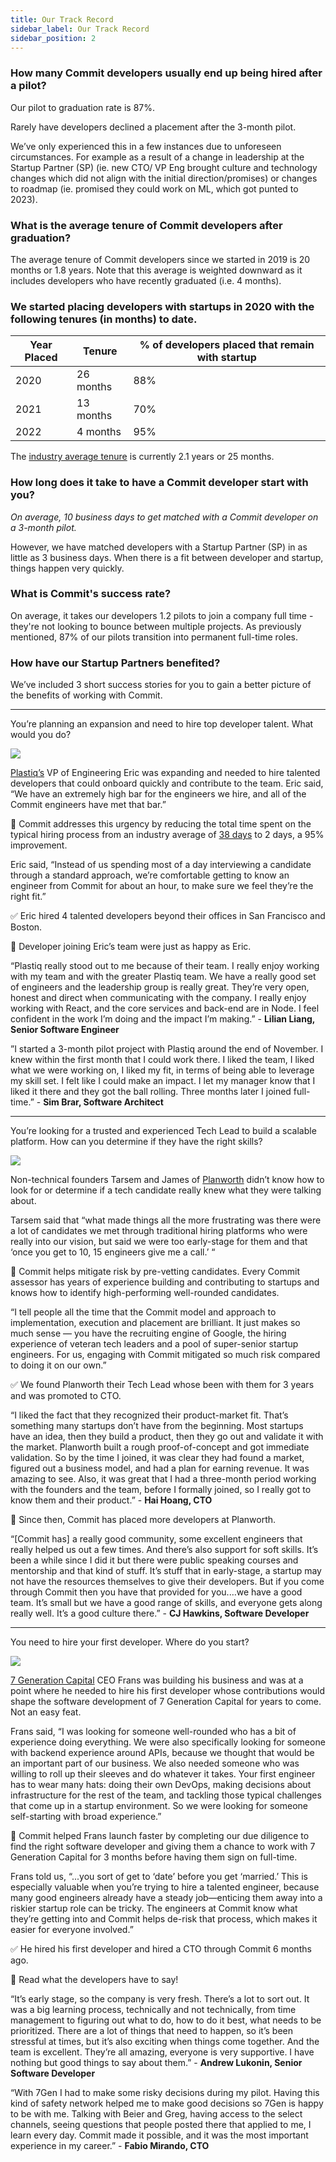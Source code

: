 ```yaml
---
title: Our Track Record
sidebar_label: Our Track Record
sidebar_position: 2
---
```



### How many Commit developers usually end up being hired after a pilot?  

Our pilot to graduation rate is 87%.  
  
Rarely have developers declined a placement after the 3-month pilot.

We’ve only experienced this in a few instances due to unforeseen circumstances. For example as a result of a change in leadership at the Startup Partner (SP) (ie. new CTO/ VP Eng brought culture and technology changes which did not align with the initial direction/promises) or changes to roadmap (ie. promised they could work on ML, which got punted to 2023).

### What is the average tenure of Commit developers after graduation?

The average tenure of Commit developers since we started in 2019 is 20 months or 1.8 years. Note that this average is weighted downward as it includes developers who have recently graduated (i.e. 4 months).

### We started placing developers with startups in 2020 with the following tenures (in months) to date.
  
|Year Placed|Tenure|% of developers placed that remain with startup |
|--|--|--|
|2020|26 months|88%|
|2021|13 months|70%|
|2022|4 months|95%|

The [industry average tenure](https://developerpitstop.com/how-long-do-software-engineers-stay-at-a-job/#:~:text=The%20national%20average%20for%20job,place%20for%20half%20as%20long.) is currently 2.1 years or 25 months.

### How long does it take to have a Commit developer start with you?

*On average, 10 business days to get matched with a Commit developer on a 3-month pilot.*  
  
However, we have matched developers with a Startup Partner (SP) in as little as 3 business days. When there is a fit between developer and startup, things happen very quickly.

### What is Commit's success rate?

On average, it takes our developers 1.2 pilots to join a company full time - they're not looking to bounce between multiple projects. As previously mentioned, 87% of our pilots transition into permanent full-time roles.

### How have our Startup Partners benefited?

  
We’ve included 3 short success stories for you to gain a better picture of the benefits of working with Commit.

----------

You’re planning an expansion and need to hire top developer talent. What would you do?

![](https://lh3.googleusercontent.com/ZUzAzj9Q_ZrsXmxV3Sqg-zaaNKdRUaSWF8kezJHVKN96o1Z9JQq3zheR495lZqTVzMRV-S_ZErfPe1dw-Ml1Zj8I2F5y5zose3oFlWlriB84vTRhWv5SkgEuMVf_wFnN6Rz9ptPbtBlN5gxliYhBoHHE1qrdw8lAqBLgowtWGpJXXEljjKpSlhDgiw)


[Plastiq’s](https://www.plastiq.com/) VP of Engineering Eric was expanding and needed to hire talented developers that could onboard quickly and contribute to the team. Eric said, “We have an extremely high bar for the engineers we hire, and all of the Commit engineers have met that bar.”

🔧 Commit addresses this urgency by reducing the total time spent on the typical hiring process from an industry average of [38 days](https://whattobecome.com/blog/interview-statistics/) to 2 days, a 95% improvement.

Eric said, “Instead of us spending most of a day interviewing a candidate through a standard approach, we’re comfortable getting to know an engineer from Commit for about an hour, to make sure we feel they’re the right fit.”  

✅ Eric hired 4 talented developers beyond their offices in San Francisco and Boston.  
  
🔎 Developer joining Eric’s team were just as happy as Eric.

“Plastiq really stood out to me because of their team. I really enjoy working with my team and with the greater Plastiq team. We have a really good set of engineers and the leadership group is really great. They’re very open, honest and direct when communicating with the company. I really enjoy working with React, and the core services and back-end are in Node. I feel confident in the work I’m doing and the impact I’m making.” - **Lilian Liang, Senior Software Engineer**

”I started a 3-month pilot project with Plastiq around the end of November. I knew within the first month that I could work there. I liked the team, I liked what we were working on, I liked my fit, in terms of being able to leverage my skill set. I felt like I could make an impact. I let my manager know that I liked it there and they got the ball rolling. Three months later I joined full-time.” - **Sim Brar, Software Architect**

----------
You’re looking for a trusted and experienced Tech Lead to build a scalable platform. How can you determine if they have the right skills?  


![](https://lh4.googleusercontent.com/Su1PBIYjJuSoDtUgB6mX0UClSGXXssVw5B7Kn7q5YrhdvqUEftLtkGZr7XfvSZFj2V89KLUq6qhStppLVD6eIETLENUUsslC49gBp9ADMgSH0G79N-UUPjy5r2K5Z20fn4mXkF64J4cgZrQcGgIkXP8K_80Qa8PMDXn2U5wfhzrVvOgKKq5PubONHw)
  
Non-technical founders Tarsem and James of [Planworth](https://www.planworth.co/) didn’t know how to look for or determine if a tech candidate really knew what they were talking about.  
  
Tarsem said that “what made things all the more frustrating was there were a lot of candidates we met through traditional hiring platforms who were really into our vision, but said we were too early-stage for them and that ‘once you get to 10, 15 engineers give me a call.’ “

🔧 Commit helps mitigate risk by pre-vetting candidates. Every Commit assessor has years of experience building and contributing to startups and knows how to identify high-performing well-rounded candidates.

“I tell people all the time that the Commit model and approach to implementation, execution and placement are brilliant. It just makes so much sense — you have the recruiting engine of Google, the hiring experience of veteran tech leaders and a pool of super-senior startup engineers. For us, engaging with Commit mitigated so much risk compared to doing it on our own.”

✅ We found Planworth their Tech Lead whose been with them for 3 years and was promoted to CTO.

“I liked the fact that they recognized their product-market fit. That’s something many startups don’t have from the beginning. Most startups have an idea, then they build a product, then they go out and validate it with the market. Planworth built a rough proof-of-concept and got immediate validation. So by the time I joined, it was clear they had found a market, figured out a business model, and had a plan for earning revenue. It was amazing to see. Also, it was great that I had a three-month period working with the founders and the team, before I formally joined, so I really got to know them and their product.” - **Hai Hoang, CTO**

🔎 Since then, Commit has placed more developers at Planworth.

“[Commit has] a really good community, some excellent engineers that really helped us out a few times. And there’s also support for soft skills. It’s been a while since I did it but there were public speaking courses and mentorship and that kind of stuff. It’s stuff that in early-stage, a startup may not have the resources themselves to give their developers. But if you come through Commit then you have that provided for you.…we have a good team. It’s small but we have a good range of skills, and everyone gets along really well. It’s a good culture there.” - **CJ Hawkins, Software Developer**

----------

You need to hire your first developer. Where do you start?


![](https://lh5.googleusercontent.com/OBDPxuqW-2esADHw7qM_xC8DFO-SW8zbhn9del3Q8-B4LUyQpTz7njzSECb80mbugdKlBPylxDBw0HYWmp7ggVaB6l-yyrvSysTxiHPdQIm-gGN46tnOgXNajrCqbvysDZYozLD4KDzBKncCjldq8RFLIz8G-RJP3ScHpyE5LxwaiCCajTEmxAYGjQ)


[7 Generation Capital](https://www.7gen.com/)  CEO Frans was building his business and was at a point where he needed to hire his first developer whose contributions would shape the software development of 7 Generation Capital for years to come. Not an easy feat.  
 
Frans said, “I was looking for someone well-rounded who has a bit of experience doing everything. We were also specifically looking for someone with backend experience around APIs, because we thought that would be an important part of our business. We also needed someone who was willing to roll up their sleeves and do whatever it takes. Your first engineer has to wear many hats: doing their own DevOps, making decisions about infrastructure for the rest of the team, and tackling those typical challenges that come up in a startup environment. So we were looking for someone self-starting with broad experience.”  

🔧 Commit helped Frans launch faster by completing our due diligence to find the right software developer and giving them a chance to work with 7 Generation Capital for 3 months before having them sign on full-time.

Frans told us, “...you sort of get to ‘date’ before you get ‘married.’ This is especially valuable when you’re trying to hire a talented engineer, because many good engineers already have a steady job—enticing them away into a riskier startup role can be tricky. The engineers at Commit know what they’re getting into and Commit helps de-risk that process, which makes it easier for everyone involved.”  
  
✅ He hired his first developer and hired a CTO through Commit 6 months ago.

🔎 Read what the developers have to say!

 “It’s early stage, so the company is very fresh. There’s a lot to sort out. It was a big learning process, technically and not technically, from time management to figuring out what to do, how to do it best, what needs to be prioritized. There are a lot of things that need to happen, so it’s been stressful at times, but it’s also exciting when things come together. And the team is excellent. They’re all amazing, everyone is very supportive. I have nothing but good things to say about them.” - **Andrew Lukonin, Senior Software Developer**

“With 7Gen I had to make some risky decisions during my pilot. Having this kind of safety network helped me to make good decisions so 7Gen is happy to be with me. Talking with Beier and Greg, having access to the select channels, seeing questions that people posted there that applied to me, I learn every day. Commit made it possible, and it was the most important experience in my career.” - **Fabio Mirando, CTO**
